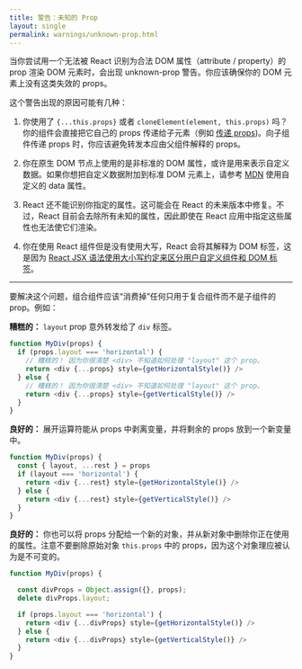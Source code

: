 ```yaml
---
title: 警告：未知的 Prop
layout: single
permalink: warnings/unknown-prop.html
---
```

当你尝试用一个无法被 React 识别为合法 DOM 属性（attribute / property）的 prop 渲染 DOM 元素时，会出现 unknown-prop 警告。你应该确保你的 DOM 元素上没有这类失效的 props。

这个警告出现的原因可能有几种：

1. 你使用了 `{...this.props}` 或者 `cloneElement(element, this.props)` 吗？你的组件会直接把它自己的 props 传递给子元素（例如 [传递 props](/docs/transferring-props.html))。向子组件传递 props 时，你应该避免转发本应由父组件解释的 props。

2. 你在原生 DOM 节点上使用的是非标准的 DOM 属性，或许是用来表示自定义数据。如果你想把自定义数据附加到标准 DOM 元素上，请参考 [MDN](https://developer.mozilla.org/en-US/docs/Web/Guide/HTML/Using_data_attributes) 使用自定义的 data 属性。

3. React 还不能识别你指定的属性。这可能会在 React 的未来版本中修复。不过，React 目前会去除所有未知的属性，因此即使在 React 应用中指定这些属性也无法使它们渲染。

4. 你在使用 React 组件但是没有使用大写，React 会将其解释为 DOM 标签，这是因为 [React JSX 语法使用大小写约定来区分用户自定义组件和 DOM 标签](/docs/jsx-in-depth.html#user-defined-components-must-be-capitalized)。

---

要解决这个问题，组合组件应该“消费掉”任何只用于复合组件而不是子组件的 prop。例如：

**糟糕的：** `layout` prop 意外转发给了 `div` 标签。

```js
function MyDiv(props) {
  if (props.layout === 'horizontal') {
    // 糟糕的！ 因为你很清楚 <div> 不知道如何处理 "layout" 这个 prop。
    return <div {...props} style={getHorizontalStyle()} />
  } else {
    // 糟糕的！ 因为你很清楚 <div> 不知道如何处理 "layout" 这个 prop。
    return <div {...props} style={getVerticalStyle()} />
  }
}
```

**良好的：** 展开运算符能从 props 中剥离变量，并将剩余的 props 放到一个新变量中。

```js
function MyDiv(props) {
  const { layout, ...rest } = props
  if (layout === 'horizontal') {
    return <div {...rest} style={getHorizontalStyle()} />
  } else {
    return <div {...rest} style={getVerticalStyle()} />
  }
}
```

**良好的：** 你也可以将 props 分配给一个新的对象，并从新对象中删除你正在使用的属性。注意不要删除原始对象 `this.props` 中的 props，因为这个对象理应被认为是不可变的。

```js
function MyDiv(props) {

  const divProps = Object.assign({}, props);
  delete divProps.layout;

  if (props.layout === 'horizontal') {
    return <div {...divProps} style={getHorizontalStyle()} />
  } else {
    return <div {...divProps} style={getVerticalStyle()} />
  }
}
```
